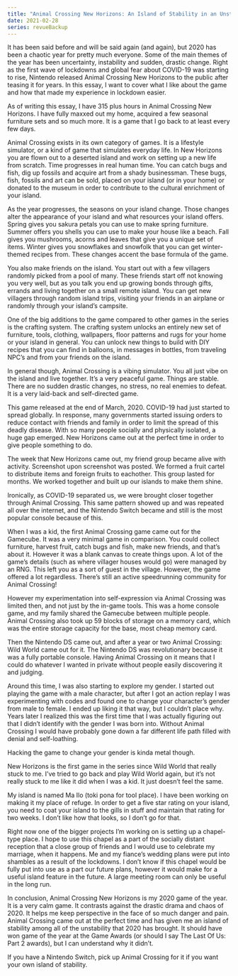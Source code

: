 ```yaml
---
title: "Animal Crossing New Horizons: An Island of Stability in an Unstable World"
date: 2021-02-28
series: revueBackup
---
```


It has been said before and will be said again (and again), but 2020 has been a
chaotic year for pretty much everyone. Some of the main themes of the year has
been uncertainty, instability and sudden, drastic change. Right as the first
wave of lockdowns and global fear about COVID-19 was starting to rise, Nintendo
released Animal Crossing New Horizons to the public after teasing it for years.
In this essay, I want to cover what I like about the game and how that made my
experience in lockdown easier.

As of writing this essay, I have 315 plus hours in Animal Crossing New Horizons.
I have fully maxxed out my home, acquired a few seasonal furniture sets and so
much more. It is a game that I go back to at least every few days.

Animal Crossing exists in its own category of games. It is a lifestyle
simulator, or a kind of game that simulates everyday life. In New Horizons you
are flown out to a deserted island and work on setting up a new life from
scratch. Time progresses in real human time. You can catch bugs and fish, dig up
fossils and acquire art from a shady businessman. These bugs, fish, fossils and
art can be sold, placed on your island (or in your home) or donated to the
museum in order to contribute to the cultural enrichment of your island.

As the year progresses, the seasons on your island change. Those changes alter
the appearance of your island and what resources your island offers. Spring
gives you sakura petals you can use to make spring furniture. Summer offers you
shells you can use to make your house like a beach. Fall gives you mushrooms,
acorns and leaves that give you a unique set of items. Winter gives you
snowflakes and snowfolk that you can get winter-themed recipes from. These
changes accent the base formula of the game.

You also make friends on the island. You start out with a few villagers randomly
picked from a pool of many. These friends start off not knowing you very well,
but as you talk you end up growing bonds through gifts, errands and living
together on a small remote island. You can get new villagers through random
island trips, visiting your friends in an airplane or randomly through your
island’s campsite.

One of the big additions to the game compared to other games in the series is
the crafting system. The crafting system unlocks an entirely new set of
furniture, tools, clothing, wallpapers, floor patterns and rugs for your home or
your island in general. You can unlock new things to build with DIY recipes that
you can find in balloons, in messages in bottles, from traveling NPC’s and from
your friends on the island.

In general though, Animal Crossing is a vibing simulator. You all just vibe on
the island and live together. It’s a very peaceful game. Things are stable.
There are no sudden drastic changes, no stress, no real enemies to defeat. It is
a very laid-back and self-directed game.

This game released at the end of March, 2020. COVID-19 had just started to
spread globally. In response, many governments started issuing orders to reduce
contact with friends and family in order to limit the spread of this deadly
disease. With so many people socially and physically isolated, a huge gap
emerged. New Horizons came out at the perfect time in order to give people
something to do. 

The week that New Horizons came out, my friend group became alive with activity.
Screenshot upon screenshot was posted. We formed a fruit cartel to distribute
items and foreign fruits to eachother. This group lasted for months. We worked
together and built up our islands to make them shine. 

Ironically, as COVID-19 separated us, we were brought closer together through
Animal Crossing. This same pattern showed up and was repeated all over the
internet, and the Nintendo Switch became and still is the most popular console
because of this. 

When I was a kid, the first Animal Crossing game came out for the Gamecube. It
was a very minimal game in comparison. You could collect furniture, harvest
fruit, catch bugs and fish, make new friends, and that’s about it. However it
was a blank canvas to create things upon. A lot of the game’s details (such as
where villager houses would go) were managed by an RNG. This left you as a sort
of guest in the village. However, the game offered a lot regardless. There’s
still an active speedrunning community for Animal Crossing! 

However my experimentation into self-expression via Animal Crossing was limited
then, and not just by the in-game tools. This was a home console game, and my
family shared the Gamecube between multiple people. Animal Crossing also took up
59 blocks of storage on a memory card, which was the entire storage capacity for
the base, most cheap memory card. 

Then the Nintendo DS came out, and after a year or two Animal Crossing: Wild
World came out for it. The Nintendo DS was revolutionary because it was a fully
portable console. Having Animal Crossing on it means that I could do whatever I
wanted in private without people easily discovering it and judging. 

Around this time, I was also starting to explore my gender. I started out
playing the game with a male character, but after I got an action replay I was
experimenting with codes and found one to change your character’s gender from
male to female. I ended up liking it that way, but I couldn’t place why. Years
later I realized this was the first time that I was actually figuring out that I
didn’t identify with the gender I was born into. Without Animal Crossing I would
have probably gone down a far different life path filled with denial and
self-loathing. 

<xeblog-conv name="Cadey" mood="enby">Hacking the game to change your gender is
kinda metal though.</xeblog-conv> 

New Horizons is the first game in the series since Wild World that really stuck
to me. I’ve tried to go back and play Wild World again, but it’s not really
stuck to me like it did when I was a kid. It just doesn’t feel the same. 

My island is named Ma Ilo (toki pona for tool place). I have been working on
making it my place of refuge. In order to get a five star rating on your island,
you need to coat your island to the gills in stuff and maintain that rating for
two weeks. I don’t like how that looks, so I don’t go for that. 

Right now one of the bigger projects I’m working on is setting up a chapel-type
place. I hope to use this chapel as a part of the socially distant reception
that a close group of friends and I would use to celebrate my marriage, when it
happens. Me and my fiance’s wedding plans were put into shambles as a result of
the lockdowns. I don’t know if this chapel would be fully put into use as a part
our future plans, however it would make for a useful island feature in the
future. A large meeting room can only be useful in the long run. 

In conclusion, Animal Crossing New Horizons is my 2020 game of the year. It is a
very calm game. It contrasts against the drastic drama and chaos of 2020. It
helps me keep perspective in the face of so much danger and pain. Animal
Crossing came out at the perfect time and has given me an island of stability
among all of the unstability that 2020 has brought. It should have won game of
the year at the Game Awards (or should I say The Last Of Us: Part 2 awards), but
I can understand why it didn’t. 

If you have a Nintendo Switch, pick up Animal Crossing for it if you want your
own island of stability. 
